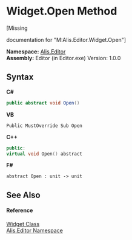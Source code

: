 # Widget.Open Method 
 

\[Missing <summary> documentation for "M:Alis.Editor.Widget.Open"\]

**Namespace:**&nbsp;<a href="b150ade4-39de-a232-5f06-d3cdc1b2c538">Alis.Editor</a><br />**Assembly:**&nbsp;Editor (in Editor.exe) Version: 1.0.0

## Syntax

**C#**<br />
``` C#
public abstract void Open()
```

**VB**<br />
``` VB
Public MustOverride Sub Open
```

**C++**<br />
``` C++
public:
virtual void Open() abstract
```

**F#**<br />
``` F#
abstract Open : unit -> unit 

```


## See Also


#### Reference
<a href="61df081a-2777-6f80-a92a-8930ecf9acd3">Widget Class</a><br /><a href="b150ade4-39de-a232-5f06-d3cdc1b2c538">Alis.Editor Namespace</a><br />